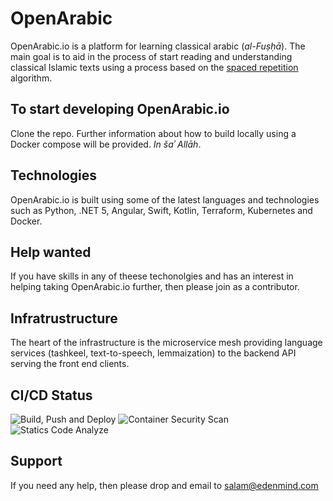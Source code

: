 # OpenArabic

OpenArabic.io is a platform for learning classical arabic (*al-Fuṣḥā*). The main goal is to aid in the process of start reading and understanding classical Islamic texts using a process based on the [spaced repetition](https://en.wikipedia.org/wiki/Spaced_repetition) algorithm.

## To start developing OpenArabic.io

Clone the repo. Further information about how to build locally using a Docker compose will be provided. *In šaʾ Allāh*.

## Technologies

OpenArabic.io is built using some of the latest languages and technologies such as Python, .NET 5, Angular, Swift, Kotlin, Terraform, Kubernetes and Docker.

## Help wanted

If you have skills in any of theese techonolgies and has an interest in helping taking OpenArabic.io further, then please join as a contributor.

## Infratrustructure

The heart of the infrastructure is the microservice mesh providing language services (tashkeel, text-to-speech, lemmaization) to the backend API serving the front end clients.

## CI/CD Status

![Build, Push and Deploy](https://github.com/edenmind/OpenArabic/workflows/Build,%20Push%20and%20Deploy/badge.svg)
![Container Security Scan](https://github.com/edenmind/OpenArabic/workflows/Scan%20Repository%20with%20Snyke/badge.svg)
![Statics Code Analyze](https://github.com/edenmind/OpenArabic/actions/workflows/sq.yml/badge.svg)

## Support

If you need any help, then please drop and email to salam@edenmind.com

